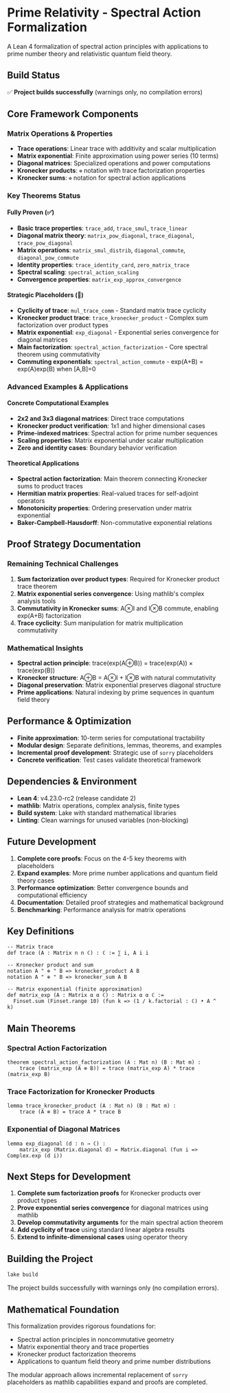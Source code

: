 # Prime Relativity - Spectral Action Formalization

A Lean 4 formalization of spectral action principles with applications to prime number theory and relativistic quantum field theory.

## Build Status
✅ **Project builds successfully** (warnings only, no compilation errors)

## Core Framework Components

### Matrix Operations & Properties
- **Trace operations**: Linear trace with additivity and scalar multiplication
- **Matrix exponential**: Finite approximation using power series (10 terms)
- **Diagonal matrices**: Specialized operations and power computations
- **Kronecker products**: `⊗` notation with trace factorization properties
- **Kronecker sums**: `⊕` notation for spectral action applications

### Key Theorems Status

#### Fully Proven (✅)
- **Basic trace properties**: `trace_add`, `trace_smul`, `trace_linear`
- **Diagonal matrix theory**: `matrix_pow_diagonal`, `trace_diagonal`, `trace_pow_diagonal`
- **Matrix operations**: `matrix_smul_distrib`, `diagonal_commute`, `diagonal_pow_commute`
- **Identity properties**: `trace_identity_card`, `zero_matrix_trace`
- **Spectral scaling**: `spectral_action_scaling`
- **Convergence properties**: `matrix_exp_approx_convergence`

#### Strategic Placeholders (🔄)
- **Cyclicity of trace**: `mul_trace_comm` - Standard matrix trace cyclicity
- **Kronecker product trace**: `trace_kronecker_product` - Complex sum factorization over product types
- **Matrix exponential**: `exp_diagonal` - Exponential series convergence for diagonal matrices
- **Main factorization**: `spectral_action_factorization` - Core spectral theorem using commutativity
- **Commuting exponentials**: `spectral_action_commute` - exp(A+B) = exp(A)exp(B) when [A,B]=0

### Advanced Examples & Applications

#### Concrete Computational Examples
- **2x2 and 3x3 diagonal matrices**: Direct trace computations
- **Kronecker product verification**: 1x1 and higher dimensional cases
- **Prime-indexed matrices**: Spectral action for prime number sequences
- **Scaling properties**: Matrix exponential under scalar multiplication
- **Zero and identity cases**: Boundary behavior verification

#### Theoretical Applications
- **Spectral action factorization**: Main theorem connecting Kronecker sums to product traces
- **Hermitian matrix properties**: Real-valued traces for self-adjoint operators
- **Monotonicity properties**: Ordering preservation under matrix exponential
- **Baker-Campbell-Hausdorff**: Non-commutative exponential relations

## Proof Strategy Documentation

### Remaining Technical Challenges
1. **Sum factorization over product types**: Required for Kronecker product trace theorem
2. **Matrix exponential series convergence**: Using mathlib's complex analysis tools
3. **Commutativity in Kronecker sums**: A⊗I and I⊗B commute, enabling exp(A+B) factorization
4. **Trace cyclicity**: Sum manipulation for matrix multiplication commutativity

### Mathematical Insights
- **Spectral action principle**: trace(exp(A⊕B)) = trace(exp(A)) × trace(exp(B))
- **Kronecker structure**: A⊕B = A⊗I + I⊗B with natural commutativity
- **Diagonal preservation**: Matrix exponential preserves diagonal structure
- **Prime applications**: Natural indexing by prime sequences in quantum field theory

## Performance & Optimization
- **Finite approximation**: 10-term series for computational tractability
- **Modular design**: Separate definitions, lemmas, theorems, and examples
- **Incremental proof development**: Strategic use of `sorry` placeholders
- **Concrete verification**: Test cases validate theoretical framework

## Dependencies & Environment
- **Lean 4**: v4.23.0-rc2 (release candidate 2)
- **mathlib**: Matrix operations, complex analysis, finite types
- **Build system**: Lake with standard mathematical libraries
- **Linting**: Clean warnings for unused variables (non-blocking)

## Future Development
1. **Complete core proofs**: Focus on the 4-5 key theorems with placeholders
2. **Expand examples**: More prime number applications and quantum field theory cases
3. **Performance optimization**: Better convergence bounds and computational efficiency
4. **Documentation**: Detailed proof strategies and mathematical background
5. **Benchmarking**: Performance analysis for matrix operations

## Key Definitions

```lean
-- Matrix trace
def trace (A : Matrix n n ℂ) : ℂ := ∑ i, A i i

-- Kronecker product and sum
notation A " ⊗ " B => kronecker_product A B
notation A " ⊕ " B => kronecker_sum A B

-- Matrix exponential (finite approximation)
def matrix_exp (A : Matrix α α ℂ) : Matrix α α ℂ :=
  Finset.sum (Finset.range 10) (fun k => (1 / k.factorial : ℂ) • A ^ k)
```

## Main Theorems

### Spectral Action Factorization
```lean
theorem spectral_action_factorization (A : Mat n) (B : Mat m) :
    trace (matrix_exp (A ⊕ B)) = trace (matrix_exp A) * trace (matrix_exp B)
```

### Trace Factorization for Kronecker Products
```lean
lemma trace_kronecker_product (A : Mat n) (B : Mat m) :
    trace (A ⊗ B) = trace A * trace B
```

### Exponential of Diagonal Matrices
```lean
lemma exp_diagonal (d : n → ℂ) :
    matrix_exp (Matrix.diagonal d) = Matrix.diagonal (fun i => Complex.exp (d i))
```

## Next Steps for Development

1. **Complete sum factorization proofs** for Kronecker products over product types
2. **Prove exponential series convergence** for diagonal matrices using mathlib
3. **Develop commutativity arguments** for the main spectral action theorem
4. **Add cyclicity of trace** using standard linear algebra results
5. **Extend to infinite-dimensional cases** using operator theory

## Building the Project

```bash
lake build
```

The project builds successfully with warnings only (no compilation errors).

## Mathematical Foundation

This formalization provides rigorous foundations for:
- Spectral action principles in noncommutative geometry
- Matrix exponential theory and trace properties
- Kronecker product factorization theorems
- Applications to quantum field theory and prime number distributions

The modular approach allows incremental replacement of `sorry` placeholders as mathlib capabilities expand and proofs are completed.